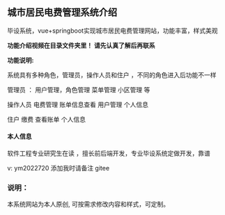 ## 城市居民电费管理系统介绍



毕设系统，vue+springboot实现城市居民电费管理网站，功能丰富，样式美观

**功能介绍视频在目录文件夹里！ 请先认真了解后再联系**

**功能说明:**



系统具有多种角色，管理员，操作人员和住户 ，不同的角色进入后功能不一样

管理员 ： 用户管理，角色管理 菜单管理 小区管理 等

操作人员  电费管理 账单信息查看 用户管理  个人信息

住户  缴费  查看账单  个人信息



#### 本人信息

软件工程专业研究生在读 ，擅长前后端开发，专业毕设系统定做开发，靠谱

v: ym2022720 添加我时请备注 gitee

### 说明：

本系统网站为本人原创, 可按需求修改内容和样式，可定制。

